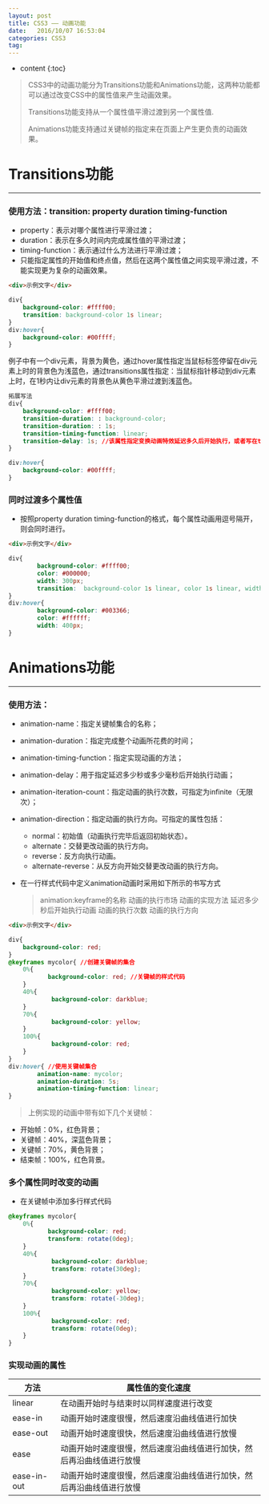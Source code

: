 ```yaml
---
layout: post
title: CSS3 —— 动画功能
date:   2016/10/07 16:53:04  
categories: CSS3
tag:
---
```


* content
{:toc}


> CSS3中的动画功能分为Transitions功能和Animations功能，这两种功能都可以通过改变CSS中的属性值来产生动画效果。
>
>Transitions功能支持从一个属性值平滑过渡到另一个属性值.
>
>Animations功能支持通过关键帧的指定来在页面上产生更负责的动画效果。

# Transitions功能

***

### 使用方法：transition: property duration timing-function
  * property：表示对哪个属性进行平滑过渡；
  * duration：表示在多久时间内完成属性值的平滑过渡；
  * timing-function：表示通过什么方法进行平滑过渡；
  * 只能指定属性的开始值和终点值，然后在这两个属性值之间实现平滑过渡，不能实现更为复杂的动画效果。

```html
<div>示例文字</div>
```
```css
div{
    background-color: #ffff00;
    transition: background-color 1s linear;
}
div:hover{
    background-color: #00ffff;
}
```
例子中有一个div元素，背景为黄色，通过hover属性指定当鼠标标签停留在div元素上时的背景色为浅蓝色，通过transitions属性指定：当鼠标指针移动到div元素上时，在1秒内让div元素的背景色从黄色平滑过渡到浅蓝色。

```css
拓展写法
div{
    background-color: #ffff00;
    transition-duration: : background-color;
    transition-duration: : 1s;
    transition-timing-function: linear;
    transition-delay: 1s; //该属性指定变换动画特效延迟多久后开始执行，或者写在transition属性第四个参数。
}

div:hover{
    background-color: #00ffff;
}
```

### 同时过渡多个属性值
  * 按照property duration timing-function的格式，每个属性动画用逗号隔开，则会同时进行。

```html
<div>示例文字</div>
```
```css
div{
        background-color: #ffff00;
        color: #000000;
        width: 300px;
        transition:  background-color 1s linear, color 1s linear, width 1s linear;
}
div:hover{
        background-color: #003366;
        color: #ffffff;
        width: 400px;
}
```

# Animations功能

***

### 使用方法：
  * animation-name：指定关键帧集合的名称；
  * animation-duration：指定完成整个动画所花费的时间；
  * animation-timing-function：指定实现动画的方法；
  * animation-delay：用于指定延迟多少秒或多少毫秒后开始执行动画；
  * animation-iteration-count：指定动画的执行次数，可指定为infinite（无限次）；
  * animation-direction：指定动画的执行方向。可指定的属性包括：
      * normal：初始值（动画执行完毕后返回初始状态）。
      * alternate：交替更改动画的执行方向。
      * reverse：反方向执行动画。
      * alternate-reverse：从反方向开始交替更改动画的执行方向。
  * 在一行样式代码中定义animation动画时采用如下所示的书写方式

    >animation:keyframe的名称 动画的执行市场 动画的实现方法 延迟多少秒后开始执行动画 动画的执行次数 动画的执行方向

```html
<div>示例文字</div>
```

```css
div{
    background-color: red;
}
@keyframes mycolor{ //创建关键帧的集合
    0%{
           background-color: red; //关键帧的样式代码
    }
    40%{
            background-color: darkblue;
    }
    70%{
            background-color: yellow;
    }
    100%{
            background-color: red;
    }
}
div:hover{ //使用关键帧集合
        animation-name: mycolor;
        animation-duration: 5s;
        animation-timing-function: linear;
}
```

> 上例实现的动画中带有如下几个关键帧：
> 
- 开始帧：0%，红色背景；
- 关键帧：40%，深蓝色背景；
- 关键帧：70%，黄色背景；
- 结束帧：100%，红色背景。

### 多个属性同时改变的动画

  * 在关键帧中添加多行样式代码

```css
@keyframes mycolor{
    0%{
           background-color: red;
           transform: rotate(0deg);
    }
    40%{
            background-color: darkblue;
            transform: rotate(30deg);
    }
    70%{
            background-color: yellow;
            transform: rotate(-30deg);
    }
    100%{
            background-color: red;
            transform: rotate(0deg);
    }
}
```

### 实现动画的属性

方法 | 属性值的变化速度
---|---
linear | 在动画开始时与结束时以同样速度进行改变
ease-in | 动画开始时速度很慢，然后速度沿曲线值进行加快
ease-out | 动画开始时速度很快，然后速度沿曲线值进行放慢
ease | 动画开始时速度很慢，然后速度沿曲线值进行加快，然后再沿曲线值进行放慢
ease-in-out | 动画开始时速度很慢，然后速度沿曲线值进行加快，然后再沿曲线值进行放慢

